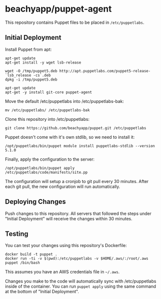 # beachyapp/puppet-agent

This repository contains Puppet files to be placed in `/etc/puppetlabs`.

## Initial Deployment

Install Puppet from apt:

```
apt-get update
apt-get install -y wget lsb-release

wget -O /tmp/puppet5.deb http://apt.puppetlabs.com/puppet5-release-`lsb_release -cs`.deb
dpkg -i /tmp/puppet5.deb

apt-get update
apt-get -y install git-core puppet-agent
```

Move the default /etc/puppetlabs into /etc/puppetlabs-bak:

```
mv /etc/puppetlabs/ /etc/puppetlabs-bak
```

Clone this repository into /etc/puppetlabs:

```
git clone https://github.com/beachyapp/puppet.git /etc/puppetlabs
```

Puppet doesn't come with it's own stdlib, so we need to install it:

```
/opt/puppetlabs/bin/puppet module install puppetlabs-stdlib --version 5.1.0
```

Finally, apply the configuration to the server:

```
/opt/puppetlabs/bin/puppet apply /etc/puppetlabs/code/manifests/site.pp
```

The configuration will setup a cronjob to git pull every 30 minutes. After each
git pull, the new configuration will run automatically.

## Deploying Changes

Push changes to this repository. All servers that followed the steps under
"Initial Deployment" will receive the changes within 30 minutes.

## Testing

You can test your changes using this repository's Dockerfile:

```
docker build -t puppet .
docker run -ti -v $(pwd):/etc/puppetlabs -v $HOME/.aws/:/root/.aws puppet /bin/bash
```

This assumes you have an AWS credentials file in `~/.aws`.

Changes you make to the code will automatically sync with /etc/puppetlabs inside
of the container. You can run `puppet apply` using the same command at the bottom
of "Initial Deployment".
